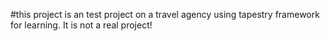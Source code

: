 #this project is an test project on a travel agency using tapestry framework for learning.
It is not a  real project!
